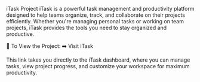 iTask Project
iTask is a powerful task management and productivity platform designed to help teams organize, track, and collaborate on their projects efficiently. Whether you're managing personal tasks or working on team projects, iTask provides the tools you need to stay organized and productive.

🔗 To View the Project:
➡️ Visit iTask

This link takes you directly to the iTask dashboard, where you can manage tasks, view project progress, and customize your workspace for maximum productivity.

